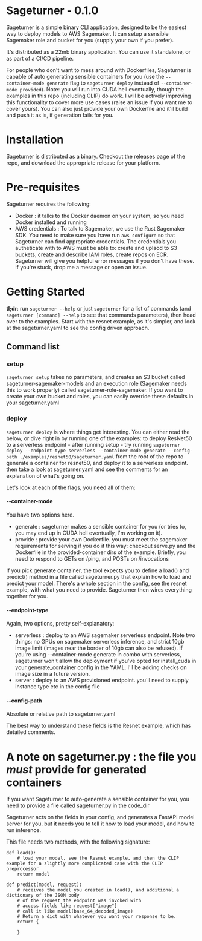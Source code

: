 # Sageturner - 0.1.0

Sageturner is a simple binary CLI application, designed to be the easiest way to deploy models to AWS Sagemaker. It can setup a sensible Sagemaker role and bucket for you (supply your own if you prefer).

It's distributed as a 22mb binary application. You can use it standalone, or as part of a CI/CD pipeline. 

For people who don't want to mess around with Dockerfiles, Sageturner is capable of auto generating sensible containers for you (use the `--container-mode generate` flag to `sageturner deploy` instead of `--container-mode provided`). Note: you will run into CUDA hell eventually, though the examples in this repo (including CLIP) do work. I will be actively improving this functionality to cover more use cases (raise an issue if you want me to cover yours). You can also just provide your own Dockerfile and it'll build and push it as is, if generation fails for you.

# Installation

Sageturner is distributed as a binary. Checkout the releases page of the repo, and download the appropriate release for your platform. 

# Pre-requisites 

Sageturner requires the following: 
- Docker : it talks to the Docker daemon on your system, so you need Docker installed and running
- AWS credentials : To talk to Sagemaker, we use the Rust Sagemaker SDK. You need to make sure you have run `aws configure` so that Sageturner can find appropriate credentials. The credentials you autheticate with to AWS 
must be able to: create and uplaod to S3 buckets, create and describe IAM roles, create repos on ECR. Sageturner will give you helpful error messages if you don't have these. If you're stuck, drop me a message or open an issue.

# Getting Started

**tl;dr**: run `sageturner --help` or just `sageturner` for a list of commands (and `sageturner [command] --help` to see that commands parameters), then head over to the examples. Start with the resnet example, as it's simpler, and look at the sageturner.yaml
to see the config driven approach. 

## Command list 

### setup

`sageturner setup` takes no parameters, and creates an S3 bucket called sageturner-sagemaker-models and an execution role (Sagemaker needs this to work properly) called sageturner-role-sagemaker. If you want to create your own bucket and roles, you can 
easily override these defaults in your sageturner.yaml

### deploy

`sageturner deploy` is where things get interesting. You can either read the below, or dive right in by running one of the examples: to deploy ResNet50 to a serverless endpoint - after running setup - try running `sageturner deploy --endpoint-type serverless --container-mode generate --config-path ./examples/resnet50/sageturner.yaml` from the root of the repo to generate a container for resnet50, and deploy it to a serverless endpoint. then take a look at sageturner.yaml and see the comments for an explanation of what's going on.

Let's look at each of the flags, you need all of them: 

#### --container-mode

You have two options here. 
- generate : sageturner makes a sensible container for you (or tries to, you may end up in CUDA hell eventually, I'm working on it).
- provide : provide your own Dockerfile. you must meet the sagemaker requirements for serving if you do it this way: checkout serve.py and the Dockerfile in the provided-container dirs of the example. Briefly, you need to respond to GETs on
/ping, and POSTs on /invocations

If you pick generate container, the tool expects you to define a load() and predict() method in a file called sageturner.py that explain how to load and predict your model. There's a whole section in the config, see the resnet example, 
with what you need to provide. Sageturner then wires everything together for you. 

#### --endpoint-type

 Again, two options, pretty self-explanatory: 

- serverless : deploy to an AWS sagemaker serverless endpoint. Note two things: no GPUs on sagemaker serverless inference, and strict 10gb image limit (images near the border of 10gb can also be refused). If you're using --container-mode generate
in combo with serverless, sageturner won't allow the deployment if you've opted for install_cuda in your generate_container config in the YAML. I'll be adding checks on image size in a future version.
- server : deploy to an AWS provisioned endpoint. you'll need to supply instance type etc in the config file

#### --config-path

Absolute or relative path to sageturner.yaml 

The best way to understand these fields is the Resnet example, which has detailed comments.

# A note on sageturner.py : the file you *must* provide for generated containers

If you want Sageturner to auto-generate a sensible container for you, you need to provide a file called sageturner.py in the code_dir

Sageturner acts on the fields in your config, and generates a FastAPI model server for you. but it needs you to tell it how to load your model,
and how to run inference. 

This file needs two methods, with the following signature: 

```
def load():
    # load your model. see the Resnet example, and then the CLIP example for a slightly more complicated case with the CLIP preprocessor
    return model
```

```
def predict(model, request):
    # receives the model you created in load(), and additional a dictionary of the JSON body
    # of the request the endpoint was invoked with
    # access fields like request["image"] 
    # call it like model(base_64_decoded_image) 
    # Return a dict with whatever you want your response to be.
    return {

    }
```


